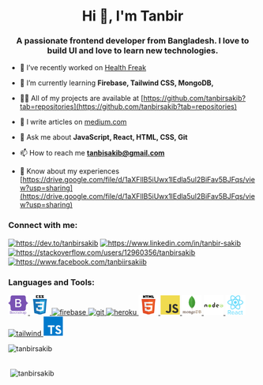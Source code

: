 <h1 align="center">Hi 👋, I'm Tanbir</h1>
<h3 align="center">A passionate frontend developer from Bangladesh. I love to build UI and love to learn new technologies.</h3>

- 🔭 I’ve recently worked on [Health Freak](https://github.com/tanbirsakib/health-care-service)

- 🌱 I’m currently learning **Firebase, Tailwind CSS, MongoDB,**

- 👨‍💻 All of my projects are available at [https://github.com/tanbirsakib?tab=repositories](https://github.com/tanbirsakib?tab=repositories)

- 📝 I write articles on [medium.com](medium.com)

- 💬 Ask me about **JavaScript, React, HTML, CSS, Git**

- 📫 How to reach me **tanbisakib@gmail.com**

- 📄 Know about my experiences [https://drive.google.com/file/d/1aXFllB5iUwx1lEdla5ul2BiFav5BJFqs/view?usp=sharing](https://drive.google.com/file/d/1aXFllB5iUwx1lEdla5ul2BiFav5BJFqs/view?usp=sharing)

<h3 align="left">Connect with me:</h3>
<p align="left">
<a href="https://dev.to/https://dev.to/tanbirsakib" target="blank"><img align="center" src="https://raw.githubusercontent.com/rahuldkjain/github-profile-readme-generator/master/src/images/icons/Social/devto.svg" alt="https://dev.to/tanbirsakib" height="30" width="40" /></a>
<a href="https://linkedin.com/in/https://www.linkedin.com/in/tanbir-sakib" target="blank"><img align="center" src="https://raw.githubusercontent.com/rahuldkjain/github-profile-readme-generator/master/src/images/icons/Social/linked-in-alt.svg" alt="https://www.linkedin.com/in/tanbir-sakib" height="30" width="40" /></a>
<a href="https://stackoverflow.com/users/https://stackoverflow.com/users/12960356/tanbirsakib" target="blank"><img align="center" src="https://raw.githubusercontent.com/rahuldkjain/github-profile-readme-generator/master/src/images/icons/Social/stack-overflow.svg" alt="https://stackoverflow.com/users/12960356/tanbirsakib" height="30" width="40" /></a>
<a href="https://fb.com/https://www.facebook.com/tanbiirsakiib" target="blank"><img align="center" src="https://raw.githubusercontent.com/rahuldkjain/github-profile-readme-generator/master/src/images/icons/Social/facebook.svg" alt="https://www.facebook.com/tanbiirsakiib" height="30" width="40" /></a>
</p>

<h3 align="left">Languages and Tools:</h3>
<p align="left"> <a href="https://getbootstrap.com" target="_blank" rel="noreferrer"> <img src="https://raw.githubusercontent.com/devicons/devicon/master/icons/bootstrap/bootstrap-plain-wordmark.svg" alt="bootstrap" width="40" height="40"/> </a> <a href="https://www.w3schools.com/css/" target="_blank" rel="noreferrer"> <img src="https://raw.githubusercontent.com/devicons/devicon/master/icons/css3/css3-original-wordmark.svg" alt="css3" width="40" height="40"/> </a> <a href="https://firebase.google.com/" target="_blank" rel="noreferrer"> <img src="https://www.vectorlogo.zone/logos/firebase/firebase-icon.svg" alt="firebase" width="40" height="40"/> </a> <a href="https://git-scm.com/" target="_blank" rel="noreferrer"> <img src="https://www.vectorlogo.zone/logos/git-scm/git-scm-icon.svg" alt="git" width="40" height="40"/> </a> <a href="https://heroku.com" target="_blank" rel="noreferrer"> <img src="https://www.vectorlogo.zone/logos/heroku/heroku-icon.svg" alt="heroku" width="40" height="40"/> </a> <a href="https://www.w3.org/html/" target="_blank" rel="noreferrer"> <img src="https://raw.githubusercontent.com/devicons/devicon/master/icons/html5/html5-original-wordmark.svg" alt="html5" width="40" height="40"/> </a> <a href="https://developer.mozilla.org/en-US/docs/Web/JavaScript" target="_blank" rel="noreferrer"> <img src="https://raw.githubusercontent.com/devicons/devicon/master/icons/javascript/javascript-original.svg" alt="javascript" width="40" height="40"/> </a> <a href="https://www.mongodb.com/" target="_blank" rel="noreferrer"> <img src="https://raw.githubusercontent.com/devicons/devicon/master/icons/mongodb/mongodb-original-wordmark.svg" alt="mongodb" width="40" height="40"/> </a> <a href="https://nodejs.org" target="_blank" rel="noreferrer"> <img src="https://raw.githubusercontent.com/devicons/devicon/master/icons/nodejs/nodejs-original-wordmark.svg" alt="nodejs" width="40" height="40"/> </a> <a href="https://reactjs.org/" target="_blank" rel="noreferrer"> <img src="https://raw.githubusercontent.com/devicons/devicon/master/icons/react/react-original-wordmark.svg" alt="react" width="40" height="40"/> </a> <a href="https://tailwindcss.com/" target="_blank" rel="noreferrer"> <img src="https://www.vectorlogo.zone/logos/tailwindcss/tailwindcss-icon.svg" alt="tailwind" width="40" height="40"/> </a> <a href="https://www.typescriptlang.org/" target="_blank" rel="noreferrer"> <img src="https://raw.githubusercontent.com/devicons/devicon/master/icons/typescript/typescript-original.svg" alt="typescript" width="40" height="40"/> </a> </p>

<p><img align="left" src="https://github-readme-stats.vercel.app/api/top-langs?username=tanbirsakib&show_icons=true&locale=en&layout=compact" alt="tanbirsakib" /></p>
</br>
</br>
<p>&nbsp;<img align="center" src="https://github-readme-stats.vercel.app/api?username=tanbirsakib&show_icons=true&locale=en" alt="tanbirsakib" /></p>
